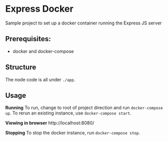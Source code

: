 # Express Docker
Sample project to set up a docker container running the Express JS server

## Prerequisites:
  - docker and docker-compose

## Structure
The node code is all under `./app`.

## Usage

**Running**
To run, change to root of project direction and run `docker-compose up`. To rerun an existing instance, use
`docker-compose start`.

**Viewing in browser**
http://localhost:8080/

**Stopping**
To stop the docker instance, run `docker-compose stop`.
